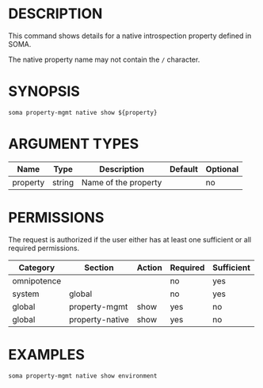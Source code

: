 # DESCRIPTION

This command shows details for a native introspection property defined in SOMA.

The native property name may not contain the `/` character.

# SYNOPSIS

```
soma property-mgmt native show ${property}
```

# ARGUMENT TYPES

Name | Type |     Description   | Default | Optional
 --- |  --- | ----------------- | ------- | --------
property | string | Name of the property | | no

# PERMISSIONS

The request is authorized if the user either has at least one
sufficient or all required permissions.

Category | Section | Action | Required | Sufficient
 ------- | ------- | ------ | -------- | ----------
omnipotence | | | no | yes
system | global | | no | yes
global | property-mgmt | show | yes | no
global | property-native | show | yes | no

# EXAMPLES

```
soma property-mgmt native show environment
```
